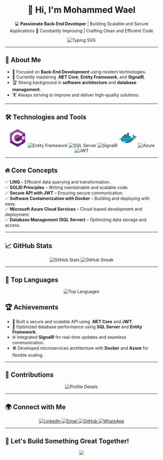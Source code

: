 <h1 align="center">👋 Hi, I'm Mohammed Wael</h1>

<p align="center">
  💻 <strong>Passionate Back-End Developer</strong> | Building Scalable and Secure Applications  
  🚀 Constantly Improving | Crafting Clean and Efficient Code  
</p>

<p align="center">
  <img src="https://readme-typing-svg.herokuapp.com?font=Fira+Code&weight=500&size=20&duration=4000&pause=1000&center=true&width=500&height=40&lines=Back-End+Developer+%7C+.NET+%7C+C%23+%7C+SQL+Server;Building+Secure+and+Scalable+Applications;Crafting+Clean+Code+with+SOLID+Principles" alt="Typing SVG" />
</p>

---

## 🚀 About Me  
- 🎯 Focused on **Back-End Development** using modern technologies.  
- 🌱 Currently mastering **.NET Core**, **Entity Framework**, and **SignalR**.  
- 🏆 Strong background in **software architecture** and **database management**.  
- 🏋️ Always striving to improve and deliver high-quality solutions.  

---

## 🛠️ Technologies and Tools  
<div align="center">
  <img src="https://raw.githubusercontent.com/devicons/devicon/master/icons/csharp/csharp-original.svg" alt="C#" width="60" height="60" title="C#" />
  <img src="https://avatars.githubusercontent.com/u/9141961?s=200&v=4" alt="Entity Framework" width="60" height="60" title="Entity Framework" />
  <img src="https://www.svgrepo.com/show/303229/microsoft-sql-server-logo.svg" alt="SQL Server" width="60" height="60" title="SQL Server" />
  <img src="https://cloud-icons.onemodel.app/azure/web/icon_service_signalr/signalr.svg" alt="SignalR" width="60" height="60" title="SignalR" />
  <img src="https://raw.githubusercontent.com/devicons/devicon/master/icons/docker/docker-original.svg" alt="Docker" width="60" height="60" title="Docker" />
  <img src="https://upload.wikimedia.org/wikipedia/commons/a/a8/Microsoft_Azure_Logo.svg" alt="Azure" width="60" height="60" title="Azure" />
  <img src="https://jwt.io/img/logo-asset.svg" alt="JWT" width="80" height="80" title="JWT" />
</div>

---

## 🔥 Core Concepts  
✅ **LINQ** – Efficient data querying and transformation.  
✅ **SOLID Principles** – Writing maintainable and scalable code.  
✅ **Secure API with JWT** – Ensuring secure communication.  
✅ **Software Containerization with Docker** – Building and deploying with ease.  
✅ **Microsoft Azure Cloud Services** – Cloud-based development and deployment.  
✅ **Database Management (SQL Server)** – Optimizing data storage and access.  

---

## 📈 GitHub Stats  
<div align="center">
  <img src="https://github-readme-stats.vercel.app/api?username=MohammedWael2&show_icons=true&theme=radical&custom_title=GitHub%20Stats&include_all_commits=true&count_private=true&line_height=28&hide=contribs" alt="GitHub Stats" width="48%" />
  <img src="https://github-readme-streak-stats.herokuapp.com/?user=MohammedWael2&theme=radical" alt="GitHub Streak" width="48%" />
</div>

---

## 🌟 Top Languages  
<div align="center">
  <img src="https://github-readme-stats.vercel.app/api/top-langs/?username=MohammedWael2&layout=compact&theme=radical&langs_count=6&hide=html,css,javascript" alt="Top Languages" width="50%" />
</div>

## 🏆 Achievements  
- 🥇 Built a secure and scalable API using **.NET Core** and **JWT**.  
- 🚀 Optimized database performance using **SQL Server** and **Entity Framework**.  
- 🌐 Integrated **SignalR** for real-time updates and seamless communication.  
- 🛠️ Developed microservices architecture with **Docker** and **Azure** for flexible scaling.  

---

## 🏅 Contributions  
<div align="center">
  <img src="https://github-profile-summary-cards.vercel.app/api/cards/profile-details?username=MohammedWael&theme=radical" alt="Profile Details" width="96%" />
</div>

---

## 🌍 Connect with Me  
<p align="center">
  <a href="https://www.linkedin.com/in/mohamed-wael-2703b92a1" target="_blank">
    <img src="https://img.shields.io/badge/LinkedIn-0A66C2?style=for-the-badge&logo=linkedin&logoColor=white" alt="LinkedIn" />
  </a>
  <a href="mailto:mohamedweal26160@gmail.com">
    <img src="https://img.shields.io/badge/Email-D14836?style=for-the-badge&logo=gmail&logoColor=white" alt="Email" />
  </a>
  <a href="https://github.com/MohammedWael2" target="_blank">
    <img src="https://img.shields.io/badge/GitHub-181717?style=for-the-badge&logo=github&logoColor=white" alt="GitHub" />
  </a>
  <a href="https://wa.me/201033587304" target="_blank">
  <img src="https://img.shields.io/badge/WhatsApp-25D366?style=for-the-badge&logo=whatsapp&logoColor=white" alt="WhatsApp" />
</a>
</p>

---

## 💪 Let's Build Something Great Together!  

<p align="center">
  <img src="https://media.giphy.com/media/qgQUggAC3Pfv687qPC/giphy.gif" width="400" />
</p>
